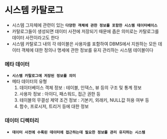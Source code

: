 # 시스템 카탈로그

-  시스템 그자체에 관련이 있는 **`다양한 객체에 관한 정보를 포함한 시스템 데이터베이스`**
- 카탈로그들이 생성되면 데이터 사전에 저장되기 때문에 좁은 의미로는 카탈로그를 데이터 사전이라고도 한다
- 시스템 카탈로그 내의 각 테이블은 사용자를 포함하여 DBMS에서 지원하는 모든 데이터 객체에 대한 정의나 명세에 관한 정보를 유지 관리하는 시스템 테이블이다



### 메타 데이터 

- **`시스템 카탈로그에 저장된 정보를 의미`**
- 메타 데이터의 유형
  1.  데이터베이스 객체 정보 : 테이블, 인덱스, 뷰 등의 구조 및 통계 정보
  2.  사용자 정보 : 아이디, 패스워드, 접근 권한 등
  3.  테이블의 무결성 제약 조건 정보 : 기본키, 외래키, NULL값 허용 여부 등
  4. 함수, 프로시저, 트리거 등에 대한 정보



### 데이터 디렉터리

- **`데이터 사전에 수록된 데이터에 접근하는데 필요한 정보를 관리 유지하는 시스템`**


